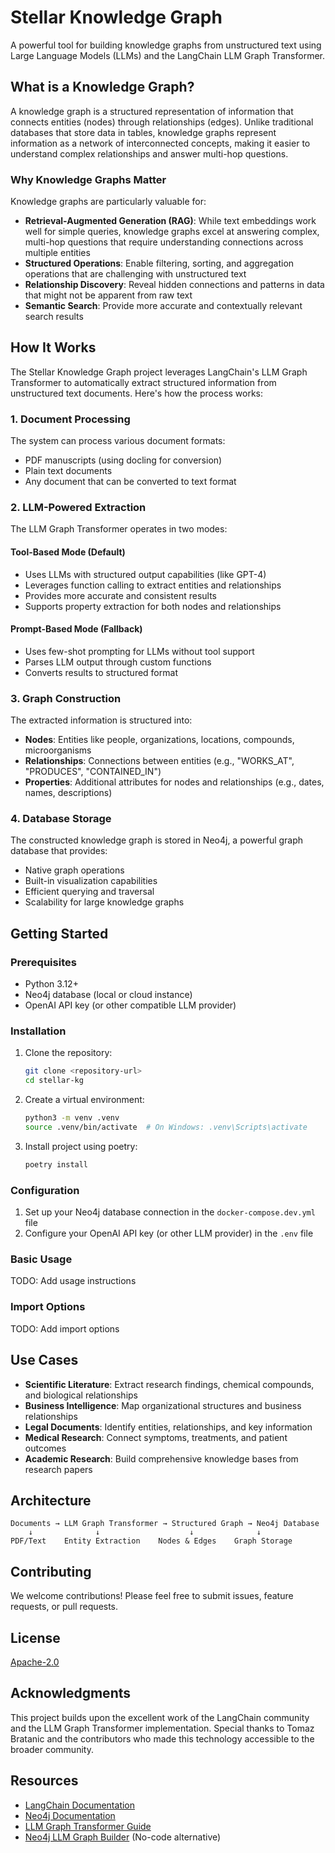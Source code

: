 # Stellar Knowledge Graph

A powerful tool for building knowledge graphs from unstructured text using Large
Language Models (LLMs) and the LangChain LLM Graph Transformer.

## What is a Knowledge Graph?

A knowledge graph is a structured representation of information that connects
entities (nodes) through relationships (edges). Unlike traditional databases
that store data in tables, knowledge graphs represent information as a network
of interconnected concepts, making it easier to understand complex relationships
and answer multi-hop questions.

### Why Knowledge Graphs Matter

Knowledge graphs are particularly valuable for:

- **Retrieval-Augmented Generation (RAG)**: While text embeddings work well for
  simple queries, knowledge graphs excel at answering complex, multi-hop
  questions that require understanding connections across multiple entities
- **Structured Operations**: Enable filtering, sorting, and aggregation
  operations that are challenging with unstructured text
- **Relationship Discovery**: Reveal hidden connections and patterns in data
  that might not be apparent from raw text
- **Semantic Search**: Provide more accurate and contextually relevant search
  results

## How It Works

The Stellar Knowledge Graph project leverages LangChain's LLM Graph Transformer
to automatically extract structured information from unstructured text
documents. Here's how the process works:

### 1. Document Processing

The system can process various document formats:

- PDF manuscripts (using docling for conversion)
- Plain text documents
- Any document that can be converted to text format

### 2. LLM-Powered Extraction

The LLM Graph Transformer operates in two modes:

#### Tool-Based Mode (Default)

- Uses LLMs with structured output capabilities (like GPT-4)
- Leverages function calling to extract entities and relationships
- Provides more accurate and consistent results
- Supports property extraction for both nodes and relationships

#### Prompt-Based Mode (Fallback)

- Uses few-shot prompting for LLMs without tool support
- Parses LLM output through custom functions
- Converts results to structured format

### 3. Graph Construction

The extracted information is structured into:

- **Nodes**: Entities like people, organizations, locations, compounds,
  microorganisms
- **Relationships**: Connections between entities (e.g., "WORKS_AT", "PRODUCES",
  "CONTAINED_IN")
- **Properties**: Additional attributes for nodes and relationships (e.g.,
  dates, names, descriptions)

### 4. Database Storage

The constructed knowledge graph is stored in Neo4j, a powerful graph database
that provides:

- Native graph operations
- Built-in visualization capabilities
- Efficient querying and traversal
- Scalability for large knowledge graphs

## Getting Started

### Prerequisites

- Python 3.12+
- Neo4j database (local or cloud instance)
- OpenAI API key (or other compatible LLM provider)

### Installation

1. Clone the repository:

    ```bash
    git clone <repository-url>
    cd stellar-kg
    ```

2. Create a virtual environment:

    ```bash
    python3 -m venv .venv
    source .venv/bin/activate  # On Windows: .venv\Scripts\activate
    ```

3. Install project using poetry:

    ```bash
    poetry install
    ```

### Configuration

1. Set up your Neo4j database connection in the `docker-compose.dev.yml` file
2. Configure your OpenAI API key (or other LLM provider) in the `.env` file

### Basic Usage

TODO: Add usage instructions

### Import Options

TODO: Add import options

## Use Cases

- **Scientific Literature**: Extract research findings, chemical compounds, and
  biological relationships
- **Business Intelligence**: Map organizational structures and business
  relationships
- **Legal Documents**: Identify entities, relationships, and key information
- **Medical Research**: Connect symptoms, treatments, and patient outcomes
- **Academic Research**: Build comprehensive knowledge bases from research
  papers

## Architecture

```mermaid
Documents → LLM Graph Transformer → Structured Graph → Neo4j Database
    ↓              ↓                    ↓              ↓
PDF/Text    Entity Extraction    Nodes & Edges    Graph Storage
```

## Contributing

We welcome contributions! Please feel free to submit issues, feature requests,
or pull requests.

## License

[Apache-2.0](LICENSE)

## Acknowledgments

This project builds upon the excellent work of the LangChain community and the
LLM Graph Transformer implementation. Special thanks to Tomaz Bratanic and the
contributors who made this technology accessible to the broader community.

## Resources

- [LangChain Documentation](https://python.langchain.com/)
- [Neo4j Documentation](https://neo4j.com/docs/)
- [LLM Graph Transformer
  Guide](https://medium.com/data-science/building-knowledge-graphs-with-llm-graph-transformer-a91045c49b59)
- [Neo4j LLM Graph Builder](https://llm-graph-builder.neo4jlabs.com/) (No-code
  alternative)
